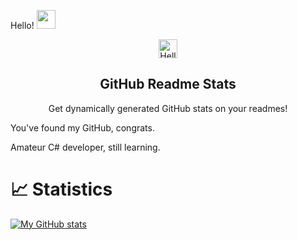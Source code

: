 Hello! <img src="https://raw.githubusercontent.com/MartinHeinz/MartinHeinz/master/wave.gif" width="30px">
<p align="center">
 <img width="30px" src="https://raw.githubusercontent.com/MartinHeinz/MartinHeinz/master/wave.gif" align="center" alt="Hello!" />
 <h2 align="center">GitHub Readme Stats</h2>
 <p align="center">Get dynamically generated GitHub stats on your readmes!</p>
</p>

You've found my GitHub, congrats.

Amateur C# developer, still learning.

# &#x1f4c8; Statistics
[![My GitHub stats](https://github-readme-stats.vercel.app/api?username=jeffduhdawg&count_private=true&hide=prs&show_icons=true&title_color=70a5fd&text_color=bf91f3&icon_color=38bdae&bg_color=1a1b27)](https://github.com/anuraghazra/github-readme-stats)
